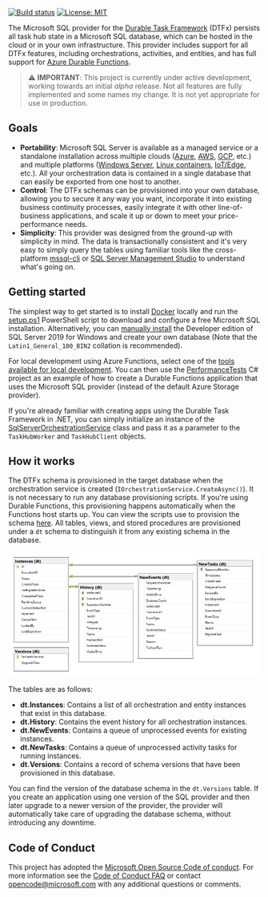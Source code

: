 ﻿[![Build status](https://github.com/cgillum/durabletask-sqlserver/workflows/Build%20and%20Test/badge.svg)](https://github.com/cgillum/durabletask-sqlserver/actions?workflow=Build+and+Test)
[![License: MIT](https://img.shields.io/badge/License-MIT-blue.svg)](https://opensource.org/licenses/MIT)

The Microsoft SQL provider for the [Durable Task Framework](https://github.com/Azure/durabletask) (DTFx) persists all task hub state in a Microsoft SQL database, which can be hosted in the cloud or in your own infrastructure.
This provider includes support for all DTFx features, including orchestrations, activities, and entities, and has full support for [Azure Durable Functions](https://docs.microsoft.com/azure/azure-functions/durable/durable-functions-overview).

> ⚠ **IMPORTANT**: This project is currently under active development, working towards an initial _alpha_ release. Not all features are fully implemented and some names my change. It is not yet appropriate for use in production.

## Goals

* **Portability**: Microsoft SQL Server is available as a managed service or a standalone installation across multiple clouds ([Azure](https://azure.microsoft.com/services/azure-sql/), [AWS](https://aws.amazon.com/sql/), [GCP](https://cloud.google.com/sql/), etc.) and multiple platforms ([Windows Server](https://www.microsoft.com/sql-server/), [Linux containers](https://hub.docker.com/_/microsoft-mssql-server), [IoT/Edge](https://azure.microsoft.com/services/sql-edge/), etc.). All your orchestration data is contained in a single database that can easily be exported from one host to another.
* **Control**: The DTFx schemas can be provisioned into your own database, allowing you to secure it any way you want, incorporate it into existing business continuity processes, easily integrate it with other line-of-business applications, and scale it up or down to meet your price-performance needs.
* **Simplicity**: This provider was designed from the ground-up with simplicity in mind. The data is transactionally consistent and it's very easy to simply query the tables using familiar tools like the cross-platform [mssql-cli](https://docs.microsoft.com/sql/tools/mssql-cli) or [SQL Server Management Studio](https://docs.microsoft.com/sql/ssms) to understand what's going on.

## Getting started

The simplest way to get started is to install [Docker]() locally and run the [setup.ps1](test/setup.ps1) PowerShell script to download and configure a free Microsoft SQL installation. Alternatively, you can [manually install](https://www.microsoft.com/sql-server/sql-server-downloads) the Developer edition of SQL Server 2019 for Windows and create your own database (Note that the `Latin1_General_100_BIN2` collation is recommended).

For local development using Azure Functions, select one of the [tools available for local development](https://docs.microsoft.com/azure/azure-functions/functions-develop-local). You can then use the [PerformanceTests](test/PerformanceTests) C# project as an example of how to create a Durable Functions application that uses the Microsoft SQL provider (instead of the default Azure Storage provider).

If you're already familiar with creating apps using the Durable Task Framework in .NET, you can simply initialize an instance of the [SqlServerOrchestrationService](src/DurableTask.SqlServer/SqlServerOrchestrationService.cs) class and pass it as a parameter to the `TaskHubWorker` and `TaskHubClient` objects.

## How it works

The DTFx schema is provisioned in the target database when the orchestration service is created (`IOrchestrationService.CreateAsync()`). It is not necessary to run any database provisioning scripts. If you're using Durable Functions, this provisioning happens automatically when the Functions host starts up. You can view the scripts use to provision the schema [here](src/DurableTask.SqlServer/Scripts). All tables, views, and stored procedures are provisioned under a `dt` schema to distinguish it from any existing schema in the database.

![Schema](img/schema.png)

The tables are as follows:

* **dt.Instances**: Contains a list of all orchestration and entity instances that exist in this database.
* **dt.History**: Contains the event history for all orchestration instances.
* **dt.NewEvents**: Contains a queue of unprocessed events for existing instances.
* **dt.NewTasks**: Contains a queue of unprocessed activity tasks for running instances.
* **dt.Versions**: Contains a record of schema versions that have been provisioned in this database.

You can find the version of the database schema in the `dt.Versions` table. If you create an application using one version of the SQL provider and then later upgrade to a newer version of the provider, the provider will automatically take care of upgrading the database schema, without introducing any downtime.

## Code of Conduct

 This project has adopted the [Microsoft Open Source Code of conduct](https://opensource.microsoft.com/codeofconduct/).
 For more information see the [Code of Conduct FAQ](https://opensource.microsoft.com/codeofconduct/faq/) or contact [opencode@microsoft.com](mailto:opencode@microsoft.com) with any additional questions or comments.
